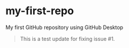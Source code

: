 # my-first-repo
 My first GitHub repository using GitHub Desktop

<!-- This is an update for practice -->


> This is a test update for fixing issue #1.